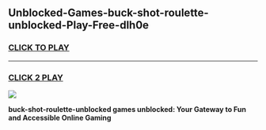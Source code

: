
## Unblocked-Games-buck-shot-roulette-unblocked-Play-Free-dlh0e
<h3>
<a href="https://premium76.site?title=buck-shot-roulette-unblocked&ref=21A">CLICK TO PLAY</a></h3>
<hr>

<h3>
<a href="https://premium76.site?title=buck-shot-roulette-unblocked&ref=21A">CLICK 2 PLAY</a>
  
</h3>

<a href="https://premium76.site?title=buck-shot-roulette-unblocked&ref=21A"><img src="https://clearcache.store/games.png"></a>


**buck-shot-roulette-unblocked games unblocked: Your Gateway to Fun and Accessible Online Gaming**
